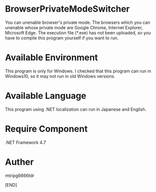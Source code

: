 # BrowserPrivateModeSwitcher
 You can unenable browser's private mode.
 The browsers which you can unenable whose private mode are Google Chrome, Internet Explorer, Microsoft Edge.
 The execution file (*.exe) has not been uploaded, so you have to compile this program yourself if you want to run.

# Available Environment
 This program is only for Windows.
 I checked that this program can run in Windows10, so it may not run in old Windows versions.

# Available Language
 This program using .NET localization can run in Japanese and English.

# Require Component
 .NET Framework 4.7

# Auther
 mtripg6666tdr

[END]